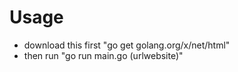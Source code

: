 # Usage
- download this first "go get golang.org/x/net/html"
- then run "go run main.go (urlwebsite)"
